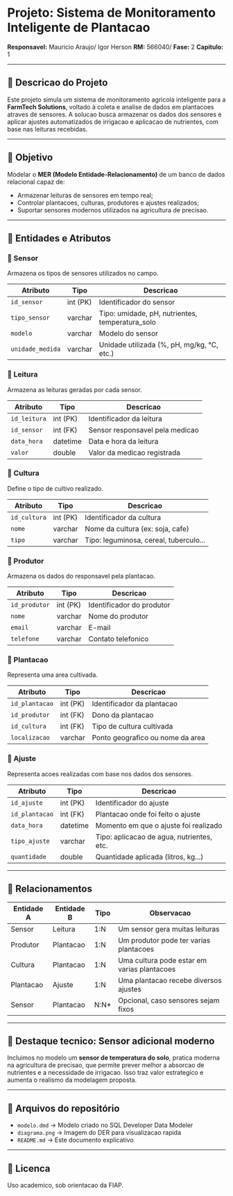 # Projeto: Sistema de Monitoramento Inteligente de Plantacao
**Responsavel:** Mauricio Araujo/ Igor Herson
**RM:** 566040/ 
**Fase:** 2
**Capitulo:** 1

---

## 🌾 Descricao do Projeto

Este projeto simula um sistema de monitoramento agricola inteligente para a **FarmTech Solutions**, voltado à coleta e analise de dados em plantacoes atraves de sensores. A solucao busca armazenar os dados dos sensores e aplicar ajustes automatizados de irrigacao e aplicacao de nutrientes, com base nas leituras recebidas.

---

## 🎯 Objetivo

Modelar o **MER (Modelo Entidade-Relacionamento)** de um banco de dados relacional capaz de:

- Armazenar leituras de sensores em tempo real;
- Controlar plantacoes, culturas, produtores e ajustes realizados;
- Suportar sensores modernos utilizados na agricultura de precisao.

---

## 🧱 Entidades e Atributos

### 🔹 Sensor

Armazena os tipos de sensores utilizados no campo.

| Atributo         | Tipo     | Descricao                                        |
| ---------------- | -------- | ------------------------------------------------ |
| `id_sensor`      | int (PK) | Identificador do sensor                          |
| `tipo_sensor`    | varchar  | Tipo: umidade, pH, nutrientes, temperatura_solo |
| `modelo`         | varchar  | Modelo do sensor                                 |
| `unidade_medida` | varchar  | Unidade utilizada (%, pH, mg/kg, °C, etc.)       |

### 🔹 Leitura

Armazena as leituras geradas por cada sensor.

| Atributo     | Tipo     | Descricao                       |
| ------------ | -------- | ------------------------------- |
| `id_leitura` | int (PK) | Identificador da leitura        |
| `id_sensor`  | int (FK) | Sensor responsavel pela medicao |
| `data_hora`  | datetime | Data e hora da leitura          |
| `valor`      | double   | Valor da medicao registrada     |

### 🔹 Cultura

Define o tipo de cultivo realizado.

| Atributo     | Tipo     | Descricao                              |
| ------------ | -------- | -------------------------------------- |
| `id_cultura` | int (PK) | Identificador da cultura               |
| `nome`       | varchar  | Nome da cultura (ex: soja, cafe)       |
| `tipo`       | varchar  | Tipo: leguminosa, cereal, tuberculo... |

### 🔹 Produtor

Armazena os dados do responsavel pela plantacao.

| Atributo      | Tipo     | Descricao                 |
| ------------- | -------- | ------------------------- |
| `id_produtor` | int (PK) | Identificador do produtor |
| `nome`        | varchar  | Nome do produtor          |
| `email`       | varchar  | E-mail                    |
| `telefone`    | varchar  | Contato telefonico        |

### 🔹 Plantacao

Representa uma area cultivada.

| Atributo       | Tipo     | Descricao                        |
| -------------- | -------- | -------------------------------- |
| `id_plantacao` | int (PK) | Identificador da plantacao       |
| `id_produtor`  | int (FK) | Dono da plantacao                |
| `id_cultura`   | int (FK) | Tipo de cultura cultivada        |
| `localizacao`  | varchar  | Ponto geografico ou nome da area |

### 🔹 Ajuste

Representa acoes realizadas com base nos dados dos sensores.

| Atributo       | Tipo     | Descricao                                 |
| -------------- | -------- | ----------------------------------------- |
| `id_ajuste`    | int (PK) | Identificador do ajuste                   |
| `id_plantacao` | int (FK) | Plantacao onde foi feito o ajuste         |
| `data_hora`    | datetime | Momento em que o ajuste foi realizado     |
| `tipo_ajuste`  | varchar  | Tipo: aplicacao de agua, nutrientes, etc. |
| `quantidade`   | double   | Quantidade aplicada (litros, kg...)       |

---

## 🔗 Relacionamentos

| Entidade A | Entidade B | Tipo   | Observacao                                  |
| ---------- | ---------- | ------ | ------------------------------------------- |
| Sensor     | Leitura    | 1:N    | Um sensor gera muitas leituras              |
| Produtor   | Plantacao  | 1:N    | Um produtor pode ter varias plantacoes      |
| Cultura    | Plantacao  | 1:N    | Uma cultura pode estar em varias plantacoes |
| Plantacao  | Ajuste     | 1:N    | Uma plantacao recebe diversos ajustes       |
| Sensor     | Plantacao  | N:N*   | Opcional, caso sensores sejam fixos         |

---

## 🧐 Destaque tecnico: Sensor adicional moderno

Incluimos no modelo um **sensor de temperatura do solo**, pratica moderna na agricultura de precisao, que permite prever melhor a absorcao de nutrientes e a necessidade de irrigacao. Isso traz valor estrategico e aumenta o realismo da modelagem proposta.

---

## 📎 Arquivos do repositório

- `modelo.dmd` → Modelo criado no SQL Developer Data Modeler
- `diagrama.png` → Imagem do DER para visualizacao rapida
- `README.md` → Este documento explicativo

---

## 📜 Licenca

Uso academico, sob orientacao da FIAP.
